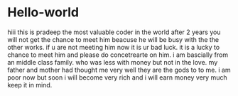 # Hello-world
hiii
this is pradeep 
the most valuable coder in the world after 2 years you will not get the chance to meet him beacuse he will be busy with the the other works.
if u are not meeting him now it is ur bad luck.
it is a lucky to chance to meet him and please do concetrearte on him.
i am bascially from an middle class family.
who was less with money but not in the love.
my father and mother had thought me very well they are the gods to to me.
i am poor now but soon i will become very rich and i will earn money very much keep it in mind.
